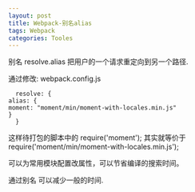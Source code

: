 ```yaml
---
layout: post
title: Webpack-别名alias
tags: Webpack
categories: Tooles
---
```




别名 resolve.alias 
把用户的一个请求重定向到另一个路径.

通过修改: webpack.config.js

	  resolve: {
	alias: {
	moment: "moment/min/moment-with-locales.min.js"
	}
	  }

这样待打包的脚本中的 require('moment'); 其实就等价于 require('moment/min/moment-with-locales.min.js'); 

可以为常用模块配置改属性，可以节省编译的搜索时间。

通过别名 可以减少一般的时间.





